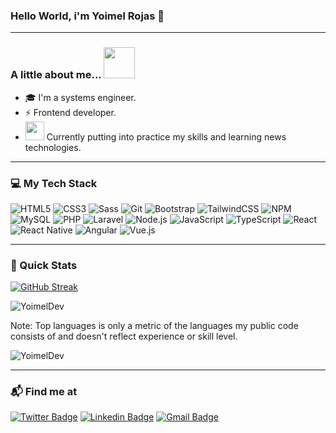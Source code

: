 ### Hello World, i'm Yoimel Rojas 👋

---

### A little about me... <img src="https://media.giphy.com/media/VgCDAzcKvsR6OM0uWg/giphy.gif" width="50">

-   🎓 I'm a systems engineer.
-   ⚡️ Frontend developer.
-   <img src="https://media.giphy.com/media/WUlplcMpOCEmTGBtBW/giphy.gif" width="30"> Currently putting into practice my skills and learning news technologies.

---

### :computer: My Tech Stack

![HTML5](https://img.shields.io/badge/-HTML5-%23E44D27?style=flat-square&logo=html5&logoColor=ffffff) ![CSS3](https://img.shields.io/badge/-CSS3-%231572B6?style=flat-square&logo=css3) ![Sass](https://img.shields.io/badge/-Sass-%23CC6699?style=flat-square&logo=sass&logoColor=ffffff) ![Git](https://img.shields.io/badge/-Git-%23F05032?style=flat-square&logo=git&logoColor=%23ffffff) ![Bootstrap](https://img.shields.io/badge/Bootstrap-%23563D7C.svg?style=flat-square&logo=bootstrap&logoColor=white) ![TailwindCSS](https://img.shields.io/badge/Tailwindcss-%2338B2AC.svg?style=flat-square&logo=tailwind-css&logoColor=white) ![NPM](https://img.shields.io/badge/NPM-%23000000.svg?style=flat-square&logo=npm&logoColor=white) ![MySQL](https://img.shields.io/badge/MySQL-%2300f.svg?style=flat-square&logo=mysql&logoColor=white) ![PHP](https://img.shields.io/badge/-PHP-%23777BB4?style=flat-square&logo=php&logoColor=%23ffffff) ![Laravel](https://img.shields.io/badge/Laravel-%23FF2D20.svg?style=flat-square&logo=laravel&logoColor=white) ![Node.js](https://img.shields.io/badge/Node.js-%2343853D.svg?style=flat-square&logo=node.js&logoColor=white) ![JavaScript](https://img.shields.io/badge/JavaScript-%23323330.svg?&style=flat-square&logo=javascript&logoColor=%23F7DF1E) ![TypeScript](https://img.shields.io/badge/Typescript-%23007ACC.svg?style=flat-square&logo=typescript&logoColor=white) ![React](https://img.shields.io/badge/React-%2320232a.svg?style=flat-square&logo=react&logoColor=%2361DAFB) ![React Native](https://img.shields.io/badge/React_native-%2320232a.svg?style=flat-square&logo=react&logoColor=%2361DAFB) ![Angular](https://img.shields.io/badge/Angular-%23DD0031.svg?style=flat-square&logo=angular&logoColor=white) ![Vue.js](https://img.shields.io/badge/Vuejs-%2335495e.svg?style=flat-square&logo=vuedotjs&logoColor=%234FC08D)

---

### 🚀 Quick Stats

[![GitHub Streak](https://github-readme-streak-stats.herokuapp.com/?user=YoimelDev&theme=synthwave)](https://git.io/streak-stats)

<p><img align="center" src="https://github-readme-stats-yoimeldev.vercel.app//api/top-langs/?username=YoimelDev&layout=compact&theme=synthwave" alt="YoimelDev" /></p>

Note: Top languages is only a metric of the languages my public code consists of and doesn't reflect experience or skill level.

<p><img align="center" src="https://github-readme-stats.vercel.app/api?username=YoimelDev&show_icons=true&theme=synthwave" alt="YoimelDev" /></p>

---

### 📬 Find me at

[![Twitter Badge](https://img.shields.io/badge/Twitter-blue?style=flat-square&logo=twitter&logoColor=white&link=:https://twitter.com/yoimeldev)](https://twitter.com/yoimeldev) [![Linkedin Badge](https://img.shields.io/badge/-LinkedIn-blue?style=flat-square&logo=Linkedin&logoColor=white&link=https://www.linkedin.com/in/yoimeldev/)](https://www.linkedin.com/in/yoimeldev/) [![Gmail Badge](https://img.shields.io/badge/-yoimeldev@gmail.com-c14438?style=flat-square&logo=Gmail&logoColor=white&link=yoimeldev@gmail.com)](yoimeldev@gmail.com)
